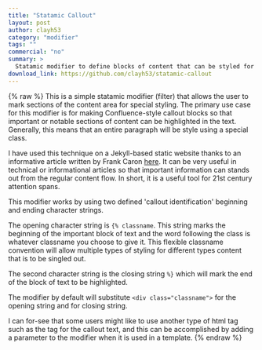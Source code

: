 ```yaml
---
title: "Statamic Callout"
layout: post
author: clayh53
category: "modifier"
tags: ""
commercial: "no"
summary: >
  Statamic modifier to define blocks of content that can be styled for extra attention from the reader.
download_link: https://github.com/clayh53/statamic-callout
---
```

{% raw %}
This is a simple statamic modifier (filter) that allows the user to mark sections of the content area for special styling. The primary use case for this modifier is for making Confluence-style callout blocks so that important or notable sections of content can be highlighted in the text. Generally, this means that an entire paragraph will be style using a special class.

I have used this technique on a Jekyll-based static website thanks to an informative article written by Frank Caron [here](http://frankcaron.com/Flogger/?p=5163). It can be very useful in technical or informational articles so that important information can stands out from the regular content flow. In short, it is a useful tool for 21st century attention spans.

This modifier works by using two defined 'callout identification' beginning and ending character strings.

The opening character string is `{% classname`. This string marks the beginning of the important block of text and the word following the class is whatever classname you choose to give it. This flexible classname convention will allow multiple types of styling for different types content that is to be singled out.

The second character string is the closing string `%}` which will mark the end of the block of text to be highlighted.

The modifier by default will substitute `<div class="classname">` for the opening string and </div> for closing string.

I can for-see that some users might like to use another type of html tag such as the <span> tag for the callout text, and this can be accomplished by adding a parameter to the modifier when it is used in a template.
{% endraw %}
